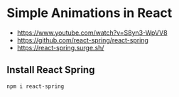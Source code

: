 # Simple Animations in React

* <https://www.youtube.com/watch?v=S8yn3-WpVV8>
* <https://github.com/react-spring/react-spring>
* <https://react-spring.surge.sh/>

## Install React Spring

```bash
npm i react-spring
```